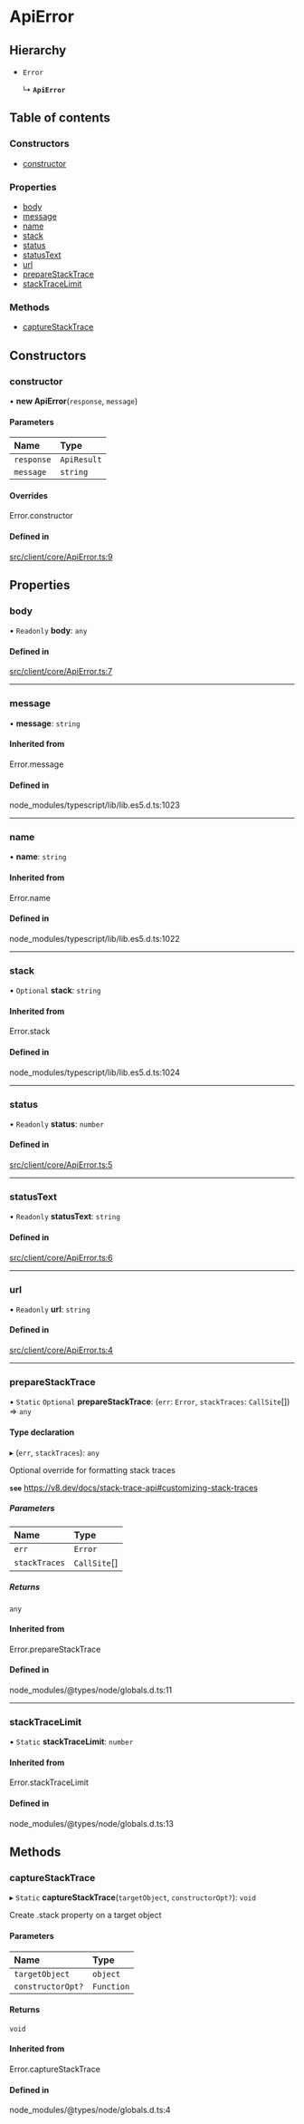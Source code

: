 # ApiError

## Hierarchy

- `Error`

  ↳ **`ApiError`**

## Table of contents

### Constructors

- [constructor](ApiError.md#constructor)

### Properties

- [body](ApiError.md#body)
- [message](ApiError.md#message)
- [name](ApiError.md#name)
- [stack](ApiError.md#stack)
- [status](ApiError.md#status)
- [statusText](ApiError.md#statustext)
- [url](ApiError.md#url)
- [prepareStackTrace](ApiError.md#preparestacktrace)
- [stackTraceLimit](ApiError.md#stacktracelimit)

### Methods

- [captureStackTrace](ApiError.md#capturestacktrace)

## Constructors

### constructor

• **new ApiError**(`response`, `message`)

#### Parameters

| Name       | Type        |
| :--------- | :---------- |
| `response` | `ApiResult` |
| `message`  | `string`    |

#### Overrides

Error.constructor

#### Defined in

[src/client/core/ApiError.ts:9](https://github.com/rugamoto/socket-v2-sdk/blob/72e8f92/src/client/core/ApiError.ts#L9)

## Properties

### body

• `Readonly` **body**: `any`

#### Defined in

[src/client/core/ApiError.ts:7](https://github.com/rugamoto/socket-v2-sdk/blob/72e8f92/src/client/core/ApiError.ts#L7)

---

### message

• **message**: `string`

#### Inherited from

Error.message

#### Defined in

node_modules/typescript/lib/lib.es5.d.ts:1023

---

### name

• **name**: `string`

#### Inherited from

Error.name

#### Defined in

node_modules/typescript/lib/lib.es5.d.ts:1022

---

### stack

• `Optional` **stack**: `string`

#### Inherited from

Error.stack

#### Defined in

node_modules/typescript/lib/lib.es5.d.ts:1024

---

### status

• `Readonly` **status**: `number`

#### Defined in

[src/client/core/ApiError.ts:5](https://github.com/rugamoto/socket-v2-sdk/blob/72e8f92/src/client/core/ApiError.ts#L5)

---

### statusText

• `Readonly` **statusText**: `string`

#### Defined in

[src/client/core/ApiError.ts:6](https://github.com/rugamoto/socket-v2-sdk/blob/72e8f92/src/client/core/ApiError.ts#L6)

---

### url

• `Readonly` **url**: `string`

#### Defined in

[src/client/core/ApiError.ts:4](https://github.com/rugamoto/socket-v2-sdk/blob/72e8f92/src/client/core/ApiError.ts#L4)

---

### prepareStackTrace

▪ `Static` `Optional` **prepareStackTrace**: (`err`: `Error`, `stackTraces`: `CallSite`[]) => `any`

#### Type declaration

▸ (`err`, `stackTraces`): `any`

Optional override for formatting stack traces

**`see`** https://v8.dev/docs/stack-trace-api#customizing-stack-traces

##### Parameters

| Name          | Type         |
| :------------ | :----------- |
| `err`         | `Error`      |
| `stackTraces` | `CallSite`[] |

##### Returns

`any`

#### Inherited from

Error.prepareStackTrace

#### Defined in

node_modules/@types/node/globals.d.ts:11

---

### stackTraceLimit

▪ `Static` **stackTraceLimit**: `number`

#### Inherited from

Error.stackTraceLimit

#### Defined in

node_modules/@types/node/globals.d.ts:13

## Methods

### captureStackTrace

▸ `Static` **captureStackTrace**(`targetObject`, `constructorOpt?`): `void`

Create .stack property on a target object

#### Parameters

| Name              | Type       |
| :---------------- | :--------- |
| `targetObject`    | `object`   |
| `constructorOpt?` | `Function` |

#### Returns

`void`

#### Inherited from

Error.captureStackTrace

#### Defined in

node_modules/@types/node/globals.d.ts:4
